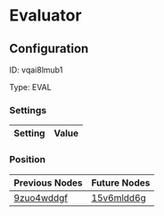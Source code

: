 # Evaluator
## Configuration
ID:  vqai8lmub1

Type: EVAL 


### Settings
| Setting | Value  |
| :------------------------ | ---------------------------------------- |
 




### Position
| Previous Nodes | Future Nodes |
| :------------- | ------------ |
| [9zuo4wddgf](./9zuo4wddgf.md) | [15v6mldd6g](./15v6mldd6g.md) |